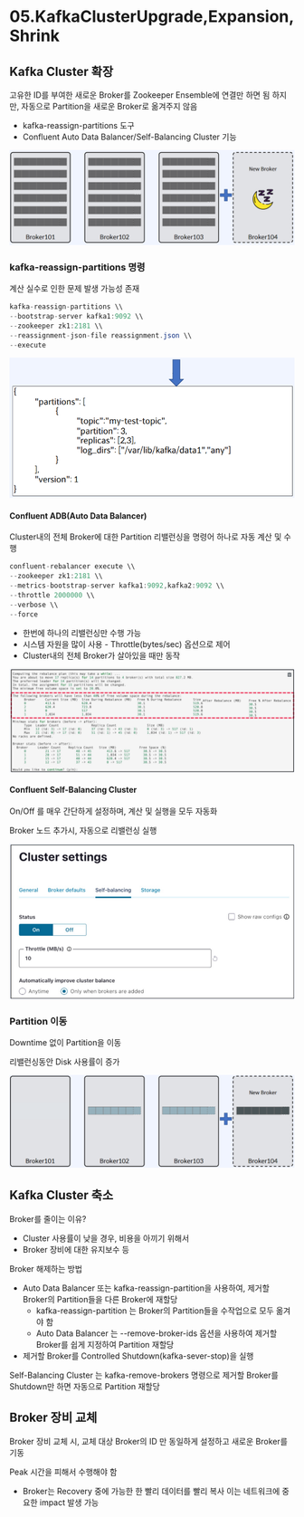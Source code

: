 # 05.KafkaClusterUpgrade,Expansion,Shrink

## Kafka Cluster 확장

고유한 ID를 부여한 새로운 Broker를 Zookeeper Ensemble에 연결만 하면 됨 하지만, 자동으로 Partition을 새로운 Broker로 옮겨주지 않음

* kafka-reassign-partitions 도구
* Confluent Auto Data Balancer/Self-Balancing Cluster 기능

![](<../../../../.gitbook/assets/image (42) (1).png>)

### kafka-reassign-partitions 명령

계산 실수로 인한 문제 발생 가능성 존재

```java
kafka-reassign-partitions \\
--bootstrap-server kafka1:9092 \\
--zookeeper zk1:2181 \\
--reassignment-json-file reassignment.json \\
--execute
```

![](<../../../../.gitbook/assets/image (33).png>)

#### Confluent ADB(Auto Data Balancer)

Cluster내의 전체 Broker에 대한 Partition 리밸런싱을 명령어 하나로 자동 계산 및 수행

```java
confluent-rebalancer execute \\
--zookeeper zk1:2181 \\
--metrics-bootstrap-server kafka1:9092,kafka2:9092 \\
--throttle 2000000 \\
--verbose \\
--force
```

* 한번에 하나의 리밸런싱만 수행 가능
* 시스템 자원을 많이 사용 - Throttle(bytes/sec) 옵션으로 제어
* Cluster내의 전체 Broker가 살아있을 때만 동작

![](<../../../../.gitbook/assets/image (13).png>)

#### Confluent Self-Balancing Cluster

On/Off 를 매우 간단하게 설정하며, 계산 및 실행을 모두 자동화

Broker 노드 추가시, 자동으로 리밸런싱 실행

![](<../../../../.gitbook/assets/image (4) (1).png>)

### Partition 이동

Downtime 없이 Partition을 이동

리밸런싱동안 Disk 사용률이 증가

![](<../../../../.gitbook/assets/image (7) (1) (1).png>)

## Kafka Cluster 축소

Broker를 줄이는 이유?

* Cluster 사용률이 낮을 경우, 비용을 아끼기 위해서
* Broker 장비에 대한 유지보수 등

Broker 해제하는 방법

* Auto Data Balancer 또는 kafka-reassign-partition을 사용하여, 제거할 Broker의 Partition들을 다른 Broker에 재할당
  * kafka-reassign-partition 는 Broker의 Partition들을 수작업으로 모두 옮겨야 함
  * Auto Data Balancer 는 --remove-broker-ids 옵션을 사용하여 제거할 Broker를 쉽게 지정하여 Partition 재할당
* 제거할 Broker를 Controlled Shutdown(kafka-sever-stop)을 실행

Self-Balancing Cluster 는 kafka-remove-brokers 명령으로 제거할 Broker를 Shutdown만 하면 자동으로 Partition 재할당

## Broker 장비 교체

Broker 장비 교체 시, 교체 대상 Broker의 ID 만 동일하게 설정하고 새로운 Broker를 기동

Peak 시간을 피해서 수행해야 함

* Broker는 Recovery 중에 가능한 한 빨리 데이터를 빨리 복사 이는 네트워크에 중요한 impact 발생 가능
